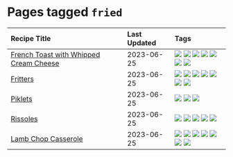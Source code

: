 # Pages tagged `fried`

|Recipe Title|Last Updated|Tags
|:---|:---|:---|
|[French Toast with Whipped Cream Cheese](../recipes/frenchtoastwhippedcreamcheese.md)|2023-06-25|[![](https://img.shields.io/badge/tag-amazing-062ab)](../tags/amazing.md) [![](https://img.shields.io/badge/tag-breakfast-517a72)](../tags/breakfast.md) [![](https://img.shields.io/badge/tag-dairy-1d5152)](../tags/dairy.md) [![](https://img.shields.io/badge/tag-dessert-f05668)](../tags/dessert.md) [![](https://img.shields.io/badge/tag-fried-9ab3df)](../tags/fried.md) [![](https://img.shields.io/badge/tag-large_quantity-e5c1d4)](../tags/large_quantity.md) [![](https://img.shields.io/badge/tag-messy-10cdd6)](../tags/messy.md)|
|[Fritters](../recipes/fritters.md)|2023-06-25|[![](https://img.shields.io/badge/tag-chicken-e2596)](../tags/chicken.md) [![](https://img.shields.io/badge/tag-family-237124)](../tags/family.md) [![](https://img.shields.io/badge/tag-fried-9ab3df)](../tags/fried.md) [![](https://img.shields.io/badge/tag-ham-f1d19f)](../tags/ham.md) [![](https://img.shields.io/badge/tag-lamp-b6c680)](../tags/lamp.md) [![](https://img.shields.io/badge/tag-leftovers-4e6ea)](../tags/leftovers.md) [![](https://img.shields.io/badge/tag-vegetables-28ab17)](../tags/vegetables.md)|
|[Piklets](../recipes/piklets.md)|2023-06-25|[![](https://img.shields.io/badge/tag-dessert-f05668)](../tags/dessert.md) [![](https://img.shields.io/badge/tag-family-237124)](../tags/family.md) [![](https://img.shields.io/badge/tag-fried-9ab3df)](../tags/fried.md)|
|[Rissoles](../recipes/rissoles.md)|2023-06-25|[![](https://img.shields.io/badge/tag-Aussie-12b63)](../tags/Aussie.md) [![](https://img.shields.io/badge/tag-beef-1433c8)](../tags/beef.md) [![](https://img.shields.io/badge/tag-easy-6685b7)](../tags/easy.md) [![](https://img.shields.io/badge/tag-family-237124)](../tags/family.md) [![](https://img.shields.io/badge/tag-fried-9ab3df)](../tags/fried.md)|
|[Lamb Chop Casserole](../recipes/lambchopcasserole.md)|2023-06-25|[![](https://img.shields.io/badge/tag-Aussie-12b63)](../tags/Aussie.md) [![](https://img.shields.io/badge/tag-baked-5e3ff5)](../tags/baked.md) [![](https://img.shields.io/badge/tag-battered-6b1fb)](../tags/battered.md) [![](https://img.shields.io/badge/tag-casserole-d93385)](../tags/casserole.md) [![](https://img.shields.io/badge/tag-family-237124)](../tags/family.md) [![](https://img.shields.io/badge/tag-fried-9ab3df)](../tags/fried.md) [![](https://img.shields.io/badge/tag-lamb-5c1fef)](../tags/lamb.md)|
